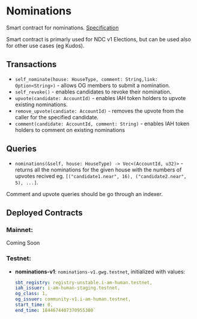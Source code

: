# Nominations

Smart contract for nominations.
[Specification](https://near-ndc.notion.site/Nominations-b4281e30ac4e44cfbd894f0e2443bc88?pvs=4)

Smart contract is primarly used for NDC v1 Elections, but can be used also for other use cases (eg Kudos).

## Transactions

- `self_nominate(house: HouseType, comment: String,link: Option<String>)` - allows OG members to submit a nomination.
- `self_revoke()` - enables candidates to revoke their nomination.
- `upvote(candidate: AccountId)` - enables IAH token holders to upvote existing nominations.
- `remove_upvote(candiate: AccountId)` - removes the upvote from the caller for the specified candidate.
- `comment(candidate: AccountId, comment: String)` - enables IAH token holders to comment on existing nominations

## Queries

- `nominations(&self, house: HouseType) -> Vec<(AccountId, u32)>` - returns all the nominations for the given house with the numbers of upvotes recived eg. `[("candidate1.near", 16), ("candidate2.near", 5), ...]`.

Comment and upvote queries should be go through an indexer.

## Deployed Contracts

### Mainnet:

Coming Soon

### Testnet:

- **nominations-v1**: `nominations-v1.gwg.testnet`, initialized with values:
  ```yaml
  sbt_registry: registry-unstable.i-am-human.testnet,
  iah_issuer: i-am-human-staging.testnet,
  og_class: 1,
  og_issuer: community-v1.i-am-human.testnet,
  start_time: 0,
  end_time: 1844674407370955300`
  ```

